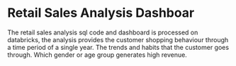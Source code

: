 # Retail Sales Analysis Dashboar
The retail sales analysis sql code and dashboard is processed on databricks, the analysis provides the customer shopping behaviour through a time period of a single year. The trends and habits that the customer goes through. Which gender or age group generates high revenue.
